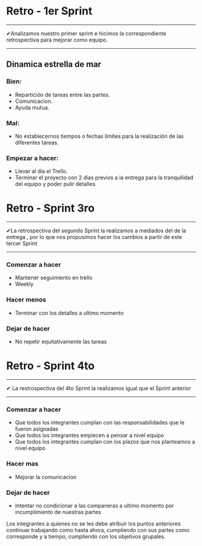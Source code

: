 #  Retro - 1er Sprint
___
✔Analizamos nuestro primer sprint e hicimos la correspondiente retrospectiva para mejorar como equipo. 
___

##  Dinamica estrella de mar

### Bien:
- Repartición de tareas entre las partes.
- Comunicacion.
- Ayuda mutua.

### Mal:
- No establecernos tiempos o fechas límites para la realización de las diferentes tareas.


### Empezar a hacer:
- Llevar al día el Trello.
- Terminar el proyecto con 2 días previos a la entrega para la tranquilidad del equipo y poder pulir detalles. 

#  Retro - Sprint  3ro
___

✔La retrospectiva del segundo Sprint la realizamos a mediados del de la entrega , por lo que nos propusimos hacer los cambios a partir de este tercer Sprint 
___
### Comenzar a hacer
- Mantener seguimiento en trello 
-  Weekly

### Hacer menos 
- Terminar con los detalles a ultimo momento 

### Dejar de hacer 
- No repetir equitativamente las tareas 

# Retro - Sprint 4to
___

✔ La restrospectiva del 4to Sprint  la realizamos igual que el Sprint anterior
___
### Comenzar a hacer
- Que todos los integrantes cumplan con las responsabilidades que le fueron  asignadas 
- Que todos los integrantes empiecen a pensar a nivel equipo 
- Que todos los integrantes cumplan con los plazos que nos planteamos a nivel equipo 

### Hacer mas 
- Mejorar la comunicacion

### Dejar de hacer
- Intentar no condicionar a las companeras  a ultimo momento por incumplimiento de nuestras partes

Los integrantes a quienes no se les debe atribuir los puntos anteriores continuar trabajando como hasta ahora, cumpliendo con sus partes como corresponde y a tiempo, cumpliendo con los objetivos grupales.



